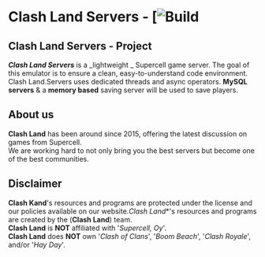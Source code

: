 # Clash Land Servers - [![Build](https://ci.appveyor.com/project/jakovmarkovanovic/clash-of-land/)

## Clash Land Servers - Project
***Clash Land Servers*** is a _lightweight _ Supercell game server. 
The goal of this emulator is to ensure a clean, easy-to-understand code environment.
Clash Land.Servers uses dedicated threads and async operators. 
**MySQL servers** & a **memory based** saving server will be used to save players.

## About us
**Clash Land** has been around since 2015, offering the latest discussion on games from Supercell.  
We are working hard to not only bring you the best servers but become one of the best communities.

## Disclaimer
**Clash Kand**'s resources and programs are protected under the license and our policies available on our website.*Clash Land**'s resources and programs are created by the (**Clash Land**) team.  
**Clash Land** is **NOT** affiliated with '_Supercell, Oy_'.  
**Clash Land** does **NOT** own '_Clash of Clans_', '_Boom Beach_', '_Clash Royale_', and/or '_Hay Day_'.
